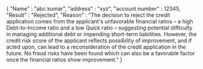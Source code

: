 {
    "Name" : "abc kumar",
    "address" : "xyz",
    "account number" : 12345,
    "Result" : "Rejected",
    "Reason" : "The decision to reject the credit application comes from the applicant's unfavorable financial ratios – a high Debt-to-Income ratio and a low Quick ratio – suggesting potential difficulty in managing additional debt or impending short-term liabilities. However, the credit risk score of the applicant reflects possibility of improvement, and if acted upon, can lead to a reconsideration of the credit application in the future. No fraud risks have been found which can also be a favorable factor once the financial ratios show improvement."
}